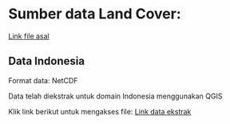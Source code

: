 # Sumber data Land Cover: 
[Link file asal](https://cds.climate.copernicus.eu/cdsapp#!/dataset/satellite-land-cover)

## Data Indonesia
Format data: NetCDF

Data telah diekstrak untuk domain Indonesia menggunakan QGIS

Klik link berikut untuk mengakses file: [Link data ekstrak](https://drive.google.com/drive/u/2/folders/1zaYr2xtGT_WR1vgaJy7b8aJK3pXPnM6T)

